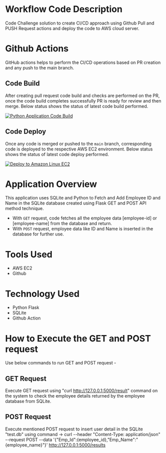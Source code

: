# Workflow Code Description
Code Challenge solution to create CI/CD approach using Github Pull and PUSH Request actions and deploy the code to AWS cloud server.


# Github Actions
GitHub actions helps to perform the CI/CD operations based on PR creation and any push to the main branch.


## Code Build 
After creating pull request code build and checks are performed on the PR, once the code build completes successfully PR is ready for review and then merge. Below status shows the status of latest code build performed.

[![Python Application Code Build](https://github.com/Pallavi-Sharma12/code_challenge/actions/workflows/python-app.yml/badge.svg)](https://github.com/Pallavi-Sharma12/code_challenge/actions/workflows/python-app.yml)


## Code Deploy
Once any code is merged or pushed to the `main` branch, corresponding code is deployed to the respective AWS EC2 environment. Below status shows the status of latest code deploy performed.

[![Deploy to Amazon Linux EC2](https://github.com/Pallavi-Sharma12/code_challenge/actions/workflows/main.yml/badge.svg)](https://github.com/Pallavi-Sharma12/code_challenge/actions/workflows/main.yml)


# Application Overview
This application uses SQLite and Python to Fetch and Add Employee ID and Name in the SQLite database created using Flask GET and POST API method technique.
- With `GET` request, code fetches all the employee data [employee-id] or [employee-name] from the database and return.
- With `POST` request, employee data like ID and Name is inserted in the database for further use.


# Tools Used 
- AWS EC2
- Github


# Technology Used
- Python Flask
- SQLite
- Github Action


# How to Execute the GET and POST request
Use below commands to run GET and POST request -


## GET Request
Execute GET request using "curl http://127.0.0.1:5000/result" command on the system to check the employee details returned by the employee database from SQLite.


## POST Request
Execute mentioned POST request to insert user detail in the SQLite "test.db" using command -> curl --header "Content-Type: application/json" --request POST --data '{"Emp_Id":{employee_id},"Emp_Name":"{employee_name}"}' http://127.0.0.1:5000/results